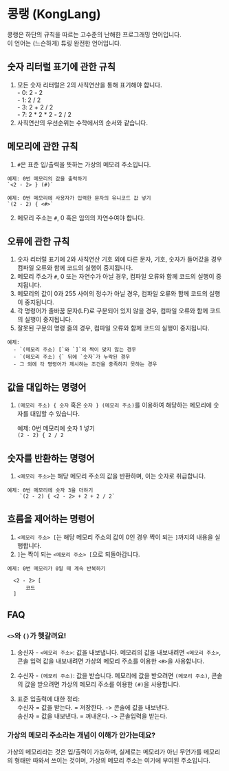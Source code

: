 # 콩랭 (KongLang)

콩랭은 하단의 규칙을 따르는 고수준의 난해한 프로그래밍 언어입니다.  
이 언어는 (느슨하게) 튜링 완전한 언어입니다.

## 숫자 리터럴 표기에 관한 규칙

  1. 모든 숫자 리터럴은 2의 사칙연산을 통해 표기해야 합니다.  
    - 0: 2 - 2  
    - 1: 2 / 2  
    - 3: 2 + 2 / 2  
    - 7: 2 * 2 * 2 - 2 / 2  
  2. 사칙연산의 우선순위는 수학에서의 순서와 같습니다.
  
## 메모리에 관한 규칙

  1. `#`은 표준 입/출력을 뜻하는 가상의 메모리 주소입니다.
	
	예제: 0번 메모리의 값을 출력하기
	`<2 - 2> } (#)`
	
	예제: 0번 메모리에 사용자가 입력한 문자의 유니코드 값 넣기
	`(2 - 2) { <#>`

  2. 메모리 주소는 `#`, 0 혹은 임의의 자연수여야 합니다.  

## 오류에 관한 규칙

  1. 숫자 리터럴 표기에 2와 사칙연산 기호 외에 다른 문자, 기호, 숫자가 들어갔을 경우 컴파일 오류와 함께 코드의 실행이 중지됩니다.  
  2. 메모리 주소가 `#`, 0 또는 자연수가 아닐 경우, 컴파일 오류와 함께 코드의 실행이 중지됩니다.  
  3. 메모리의 값이 0과 255 사이의 정수가 아닐 경우, 컴파일 오류와 함께 코드의 실행이 중지됩니다.
  4. 각 명령어가 줄바꿈 문자(LF)로 구분되어 있지 않을 경우, 컴파일 오류와 함께 코드의 실행이 중지됩니다.  
  5. 잘못된 구문의 명령 줄의 경우, 컴파일 오류와 함께 코드의 실행이 중지됩니다.  
  
    예제:
      - `(메모리 주소) [`와 `]`의 짝이 맞지 않는 경우  
      - `(메모리 주소) {` 뒤에 `숫자`가 누락된 경우  
      - 그 외에 각 명령어가 제시하는 조건을 충족하지 못하는 경우  


## 값을 대입하는 명령어

  1. `(메모리 주소) { 숫자` 혹은 `숫자 } (메모리 주소)`를 이용하여 해당하는 메모리에 숫자를 대입할 수 있습니다.  

      예제: 0번 메모리에 숫자 1 넣기  
		  `(2 - 2) { 2 / 2`  
		
## 숫자를 반환하는 명령어

  1. `<메모리 주소>`는 해당 메모리 주소의 값을 반환하며, 이는 숫자로 취급합니다.  
  
    예제: 0번 메모리에 숫자 3을 더하기  
		`(2 - 2) { <2 - 2> + 2 + 2 / 2`  
		
## 흐름을 제어하는 명령어
  1. `<메모리 주소> [`는 해당 메모리 주소의 값이 0인 경우 짝이 되는 `]`까지의 내용을 실행합니다.  
  2. `]`는 짝이 되는 `<메모리 주소> [`으로 되돌아갑니다.  
  
    예제: 0번 메모리가 0일 때 계속 반복하기
    
```
  <2 - 2> [  
	  코드  
  ]  
```

## FAQ
### `<>`와 `()`가 헷갈려요!

  1. 송신자 - `<메모리 주소>`: 값을 내보냅니다. 메모리의 값을 내보내려면 `<메모리 주소>`, 콘솔 입력 값을 내보내려면 가상의 메모리 주소를 이용한 `<#>`을 사용합니다.
  
  2. 수신자 - `(메모리 주소)`: 값을 받습니다. 메모리에 값을 받으려면 `(메모리 주소)`, 콘솔의 값을 받으려면 가상의 메모리 주소를 이용한 `(#)`을 사용합니다.
  
  3. 표준 입출력에 대한 정리:  
    수신자 = 값을 받는다. = 저장한다. -> 콘솔에 값을 내보낸다.  
    송신자 = 값을 내보낸다. = 꺼내온다. -> 콘솔입력을 받는다.  

### 가상의 메모리 주소라는 개념이 이해가 안가는데요?

가상의 메모리라는 것은 입/출력이 가능하며, 실제로는 메모리가 아닌 무언가를 메모리의 형태만 따와서 쓰이는 것이며, 가상의 메모리 주소는 여기에 부여된 주소입니다.
